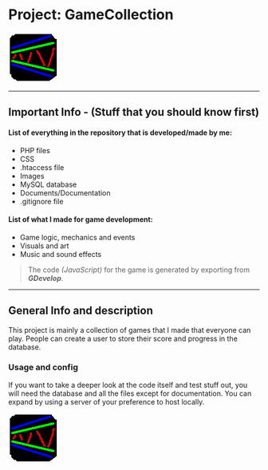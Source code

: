 # Project: GameCollection

![gameicon](images/favicon.png)

---

## Important Info - (Stuff that you should know first)

#### List of everything in the repository that is developed/made by me:

* PHP files
* CSS
* .htaccess file
* Images
* MySQL database
* Documents/Documentation
* .gitignore file

#### List of what I made for game development:

- Game logic, mechanics and events
- Visuals and art
- Music and sound effects

> The code *(JavaScript)* for the game is generated by exporting from ***GDevelop***.
---

## General Info and description

This project is mainly a collection of games that I made that everyone can play. People can create a user to store their score and progress in the database.

### Usage and config

If you want to take a deeper look at the code itself and test stuff out, you will need the database and all the files except for documentation. You can expand by using a server of your preference to host locally.

![gameicon](images/favicon.png)